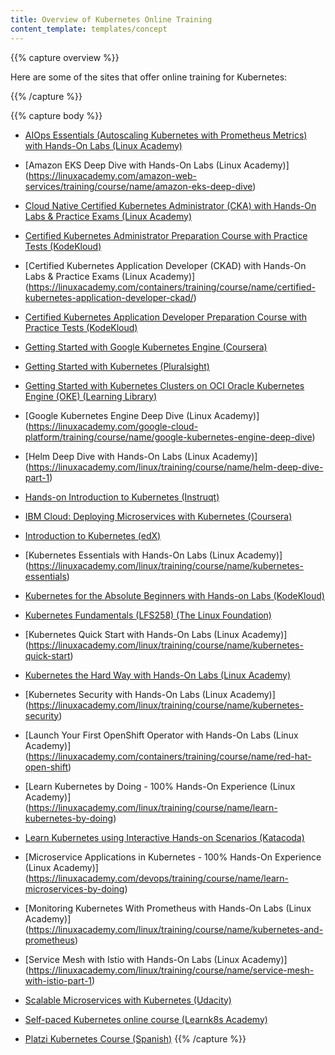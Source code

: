 ```yaml
---
title: Overview of Kubernetes Online Training
content_template: templates/concept
---
```


{{% capture overview %}}

Here are some of the sites that offer online training for Kubernetes:

{{% /capture %}}

{{% capture body %}}

* [AIOps Essentials (Autoscaling Kubernetes with Prometheus Metrics) with Hands-On Labs (Linux Academy)](https://linuxacademy.com/devops/training/course/name/using-machine-learning-to-scale-kubernetes-clusters)

* [Amazon EKS Deep Dive with Hands-On Labs (Linux Academy)] (https://linuxacademy.com/amazon-web-services/training/course/name/amazon-eks-deep-dive)

* [Cloud Native Certified Kubernetes Administrator (CKA) with Hands-On Labs & Practice Exams (Linux Academy)](https://linuxacademy.com/linux/training/course/name/cloud-native-certified-kubernetes-administrator-cka)

* [Certified Kubernetes Administrator Preparation Course with Practice Tests (KodeKloud)](https://kodekloud.com/p/certified-kubernetes-administrator-with-practice-tests)

* [Certified Kubernetes Application Developer (CKAD) with Hands-On Labs & Practice Exams (Linux Academy)] (https://linuxacademy.com/containers/training/course/name/certified-kubernetes-application-developer-ckad/)

* [Certified Kubernetes Application Developer Preparation Course with Practice Tests (KodeKloud)](https://kodekloud.com/p/kubernetes-certification-course)

* [Getting Started with Google Kubernetes Engine (Coursera)](https://www.coursera.org/learn/google-kubernetes-engine)

* [Getting Started with Kubernetes (Pluralsight)](https://www.pluralsight.com/courses/getting-started-kubernetes)

* [Getting Started with Kubernetes Clusters on OCI Oracle Kubernetes Engine (OKE) (Learning Library)](https://apexapps.oracle.com/pls/apex/f?p=44785:50:0:::50:P50_EVENT_ID,P50_COURSE_ID:5935,256)

* [Google Kubernetes Engine Deep Dive (Linux Academy)] (https://linuxacademy.com/google-cloud-platform/training/course/name/google-kubernetes-engine-deep-dive)

* [Helm Deep Dive with Hands-On Labs (Linux Academy)] (https://linuxacademy.com/linux/training/course/name/helm-deep-dive-part-1)

* [Hands-on Introduction to Kubernetes (Instruqt)](https://play.instruqt.com/public/topics/getting-started-with-kubernetes)

* [IBM Cloud: Deploying Microservices with Kubernetes (Coursera)](https://www.coursera.org/learn/deploy-micro-kube-ibm-cloud)

* [Introduction to Kubernetes (edX)](https://www.edx.org/course/introduction-kubernetes-linuxfoundationx-lfs158x)

* [Kubernetes Essentials with Hands-On Labs (Linux Academy)] (https://linuxacademy.com/linux/training/course/name/kubernetes-essentials)

* [Kubernetes for the Absolute Beginners with Hands-on Labs (KodeKloud)](https://kodekloud.com/p/kubernetes-for-the-absolute-beginners-hands-on)

* [Kubernetes Fundamentals (LFS258) (The Linux Foundation)](https://training.linuxfoundation.org/training/kubernetes-fundamentals/)

* [Kubernetes Quick Start with Hands-On Labs (Linux Academy)] (https://linuxacademy.com/linux/training/course/name/kubernetes-quick-start)

* [Kubernetes the Hard Way with Hands-On Labs (Linux Academy)](https://linuxacademy.com/linux/training/course/name/kubernetes-the-hard-way)

* [Kubernetes Security with Hands-On Labs (Linux Academy)] (https://linuxacademy.com/linux/training/course/name/kubernetes-security)

* [Launch Your First OpenShift Operator with Hands-On Labs (Linux Academy)] (https://linuxacademy.com/containers/training/course/name/red-hat-open-shift)

* [Learn Kubernetes by Doing - 100% Hands-On Experience (Linux Academy)] (https://linuxacademy.com/linux/training/course/name/learn-kubernetes-by-doing)

* [Learn Kubernetes using Interactive Hands-on Scenarios (Katacoda)](https://www.katacoda.com/courses/kubernetes/)

* [Microservice Applications in Kubernetes - 100% Hands-On Experience (Linux Academy)] (https://linuxacademy.com/devops/training/course/name/learn-microservices-by-doing)

* [Monitoring Kubernetes With Prometheus with Hands-On Labs (Linux Academy)] (https://linuxacademy.com/linux/training/course/name/kubernetes-and-prometheus)

* [Service Mesh with Istio with Hands-On Labs (Linux Academy)] (https://linuxacademy.com/linux/training/course/name/service-mesh-with-istio-part-1)

* [Scalable Microservices with Kubernetes (Udacity)](https://www.udacity.com/course/scalable-microservices-with-kubernetes--ud615)

* [Self-paced Kubernetes online course (Learnk8s Academy)](https://learnk8s.io/academy)

* [Platzi Kubernetes Course (Spanish)](https://platzi.com/cursos/k8s/)
{{% /capture %}}
